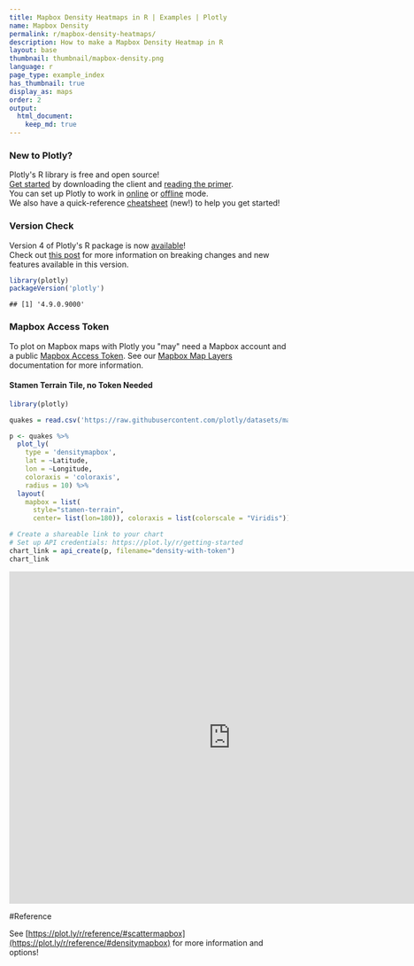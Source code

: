 ```yaml
---
title: Mapbox Density Heatmaps in R | Examples | Plotly
name: Mapbox Density
permalink: r/mapbox-density-heatmaps/
description: How to make a Mapbox Density Heatmap in R
layout: base
thumbnail: thumbnail/mapbox-density.png
language: r
page_type: example_index
has_thumbnail: true
display_as: maps
order: 2
output:
  html_document:
    keep_md: true
---
```



### New to Plotly?

Plotly's R library is free and open source!<br>
[Get started](https://plot.ly/r/getting-started/) by downloading the client and [reading the primer](https://plot.ly/r/getting-started/).<br>
You can set up Plotly to work in [online](https://plot.ly/r/getting-started/#hosting-graphs-in-your-online-plotly-account) or [offline](https://plot.ly/r/offline/) mode.<br>
We also have a quick-reference [cheatsheet](https://images.plot.ly/plotly-documentation/images/r_cheat_sheet.pdf) (new!) to help you get started!

### Version Check

Version 4 of Plotly's R package is now [available](https://plot.ly/r/getting-started/#installation)!<br>
Check out [this post](http://moderndata.plot.ly/upgrading-to-plotly-4-0-and-above/) for more information on breaking changes and new features available in this version.

```r
library(plotly)
packageVersion('plotly')
```

```
## [1] '4.9.0.9000'
```

### Mapbox Access Token

To plot on Mapbox maps with Plotly you "may" need a Mapbox account and a public [Mapbox Access Token](https://www.mapbox.com/studio). See our [Mapbox Map Layers](/r/mapbox-layers/) documentation for more information.

#### Stamen Terrain Tile, no Token Needed


```r
library(plotly)

quakes = read.csv('https://raw.githubusercontent.com/plotly/datasets/master/earthquakes-23k.csv')

p <- quakes %>%
  plot_ly(
    type = 'densitymapbox',
    lat = ~Latitude,
    lon = ~Longitude,
    coloraxis = 'coloraxis',
    radius = 10) %>%
  layout(
    mapbox = list(
      style="stamen-terrain",
      center= list(lon=180)), coloraxis = list(colorscale = "Viridis"))

# Create a shareable link to your chart
# Set up API credentials: https://plot.ly/r/getting-started
chart_link = api_create(p, filename="density-with-token")
chart_link
```

<iframe src="https://plot.ly/~RPlotBot/5906.embed" width="800" height="600" id="igraph" scrolling="no" seamless="seamless" frameBorder="0"> </iframe>

#Reference

See [https://plot.ly/r/reference/#scattermapbox](https://plot.ly/r/reference/#densitymapbox) for more information and options!
